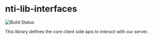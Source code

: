 nti-lib-interfaces
==================

![Build Status](https://github.com/NextThought/nti.lib.interfaces/workflows/Project%20Health/badge.svg)

This library defines the core client side apis to interact with our server. 
